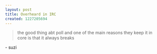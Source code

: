 ```yaml
--- 
layout: post
title: Overheard in IRC
created: 1227205694
---
```

<blockquote>the good thing abt poll and one of the main reasons they keep it in core is that it always breaks</blockquote>
<p class="align-right">- suzi</p>
